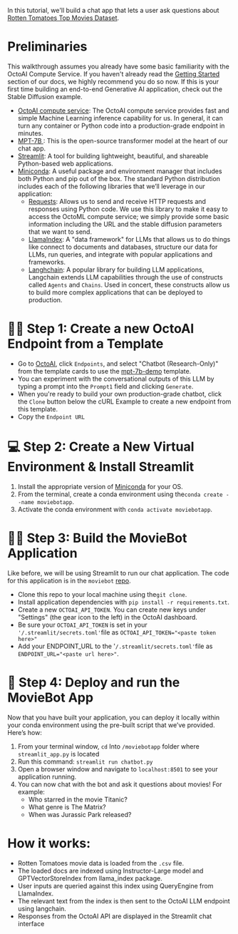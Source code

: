 In this tutorial, we'll build a chat app that lets a user ask questions about [Rotten Tomatoes Top Movies Dataset](https://www.kaggle.com/datasets/thedevastator/rotten-tomatoes-top-movies-ratings-and-technical).

# Preliminaries

This walkthrough assumes you already have some basic familiarity with the OctoAI Compute Service. If you haven't already read the [Getting Started](https://docs.octoai.cloud/docs/getting-started) section of our docs, we highly recommend you do so now. If this is your first time building an end-to-end Generative AI application, check out the Stable Diffusion example.

- [OctoAI compute service](https://octoai.cloud/): The OctoAI compute service provides fast and simple Machine Learning inference capability for us. In general, it can turn any container or Python code into a production-grade endpoint in minutes.
- [MPT-7B ](https://huggingface.co/mosaicml/mpt-7b): This is the open-source transformer model at the heart of our chat app. 
- [Streamlit](https://github.com/streamlit): A tool for building lightweight, beautiful, and shareable Python-based web applications.
- [Miniconda](https://docs.conda.io/en/latest/miniconda.html): A useful package and environment manager that includes both Python and pip out of the box. The standard Python distribution includes each of the following libraries that we’ll leverage in our application:
  - [Requests](https://requests.readthedocs.io/en/latest/): Allows us to send and receive HTTP requests and responses using Python code. We use this library to make it easy to access the OctoML compute service; we simply provide some basic information including the URL and the stable diffusion parameters that we want to send.
  - [LlamaIndex](https://gpt-index.readthedocs.io/en/latest/): A "data framework" for LLMs that allows us to do things like connect to documents and databases, structure our data for LLMs, run queries, and integrate with popular applications and frameworks.
  - [Langhchain](https://python.langchain.com/en/latest/index.html): A popular library for building LLM applications, Langchain extends LLM capabilities through the use of constructs called `Agents` and `Chains`. Used in concert, these constructs allow us to build more complex applications that can be deployed to production.

# 🧑‍💻 Step 1: Create a new OctoAI Endpoint from a Template

- Go to [OctoAI](https://octoai.cloud/), click `Endpoints`, and select "Chatbot (Research-Only)" from the template cards to use the [mpt-7b-demo](https://octoai.cloud/templates/mpt-7b-demo) template.
- You can experiment with the conversational outputs of this LLM by typing a prompt into the `Prompt1` field and clicking `Generate`.
- When you're ready to build your own production-grade chatbot, click the `Clone` button below the cURL Example to create a new endpoint from this template.
- Copy the `Endpoint URL`

# 💻 Step 2: Create a New Virtual Environment & Install Streamlit

1. Install the appropriate version of [Miniconda](https://docs.conda.io/en/latest/miniconda.html) for your OS.
2. From the terminal, create a conda environment using the`conda create --name moviebotapp`.
3. Activate the conda environment with `conda activate moviebotapp`.

# 🧑‍💻 Step 3: Build the MovieBot Application

Like before, we will be using Streamlit to run our chat application. The code for this application is in the `moviebot` [repo](https://github.com/AI-Bassem/moviebot). 

- Clone this repo to your local machine using the`git clone`.
- Install application dependencies with `pip install -r requirements.txt`.
- Create a new `OCTOAI_API_TOKEN`. You can create new keys under "Settings" (the gear icon to the left) in the OctoAI dashboard.
- Be sure your `OCTOAI_API_TOKEN` is set in your `'/.streamlit/secrets.toml'`file as `OCTOAI_API_TOKEN="<paste token here>"`
- Add your ENDPOINT_URL to the '`/.streamlit/secrets.toml'`file as `ENDPOINT_URL="<paste url here>"`. 

# 🚢 Step 4: Deploy and run the MovieBot App

Now that you have built your application, you can deploy it locally within your conda environment using the pre-built script that we’ve provided. Here’s how:

1. From your terminal window, `cd` Into `/moviebotapp` folder where `streamlit_app.py` is located
2. Run this command: `streamlit run chatbot.py`
3. Open a browser window and navigate to `localhost:8501` to see your application running.
4. You can now chat with the bot and ask it questions about movies! For example:
   - Who starred in the movie Titanic?
   - What genre is The Matrix?
   - When was Jurassic Park released?

# How it works:

- Rotten Tomatoes movie data is loaded from the `.csv` file. 
- The loaded docs are indexed using Instructor-Large model and GPTVectorStoreIndex from llama_index package.
- User inputs are queried against this index using QueryEngine from LlamaIndex. 
- The relevant text from the index is then sent to the OctoAI LLM endpoint using langchain. 
- Responses from the OctoAI API are displayed in the Streamlit chat interface
